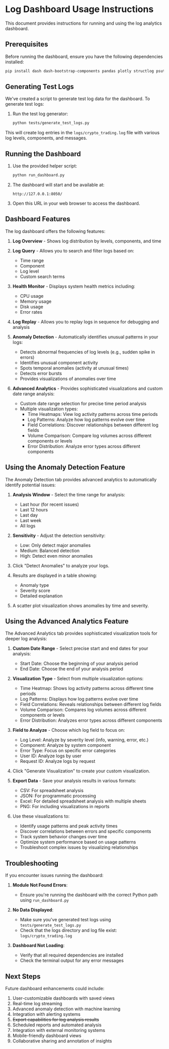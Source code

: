 # Log Dashboard Usage Instructions

This document provides instructions for running and using the log analytics dashboard.

## Prerequisites

Before running the dashboard, ensure you have the following dependencies installed:

```bash
pip install dash dash-bootstrap-components pandas plotly structlog psutil
```

## Generating Test Logs

We've created a script to generate test log data for the dashboard. To generate test logs:

1. Run the test log generator:
   ```bash
   python tests/generate_test_logs.py
   ```

This will create log entries in the `logs/crypto_trading.log` file with various log levels, components, and messages.

## Running the Dashboard

1. Use the provided helper script:
   ```bash
   python run_dashboard.py
   ```

2. The dashboard will start and be available at:
   ```
   http://127.0.0.1:8050/
   ```

3. Open this URL in your web browser to access the dashboard.

## Dashboard Features

The log dashboard offers the following features:

1. **Log Overview** - Shows log distribution by levels, components, and time

2. **Log Query** - Allows you to search and filter logs based on:
   - Time range
   - Component
   - Log level
   - Custom search terms

3. **Health Monitor** - Displays system health metrics including:
   - CPU usage
   - Memory usage
   - Disk usage
   - Error rates

4. **Log Replay** - Allows you to replay logs in sequence for debugging and analysis

5. **Anomaly Detection** - Automatically identifies unusual patterns in your logs:
   - Detects abnormal frequencies of log levels (e.g., sudden spike in errors)
   - Identifies unusual component activity
   - Spots temporal anomalies (activity at unusual times)
   - Detects error bursts
   - Provides visualizations of anomalies over time

6. **Advanced Analytics** - Provides sophisticated visualizations and custom date range analysis:
   - Custom date range selection for precise time period analysis
   - Multiple visualization types:
     - Time Heatmaps: View log activity patterns across time periods
     - Log Patterns: Analyze how log patterns evolve over time
     - Field Correlations: Discover relationships between different log fields
     - Volume Comparison: Compare log volumes across different components or levels
     - Error Distribution: Analyze error types across different components

## Using the Anomaly Detection Feature

The Anomaly Detection tab provides advanced analytics to automatically identify potential issues:

1. **Analysis Window** - Select the time range for analysis:
   - Last hour (for recent issues)
   - Last 12 hours
   - Last day
   - Last week
   - All logs

2. **Sensitivity** - Adjust the detection sensitivity:
   - Low: Only detect major anomalies
   - Medium: Balanced detection
   - High: Detect even minor anomalies

3. Click "Detect Anomalies" to analyze your logs.

4. Results are displayed in a table showing:
   - Anomaly type
   - Severity score
   - Detailed explanation

5. A scatter plot visualization shows anomalies by time and severity.

## Using the Advanced Analytics Feature

The Advanced Analytics tab provides sophisticated visualization tools for deeper log analysis:

1. **Custom Date Range** - Select precise start and end dates for your analysis:
   - Start Date: Choose the beginning of your analysis period
   - End Date: Choose the end of your analysis period

2. **Visualization Type** - Select from multiple visualization options:
   - Time Heatmap: Shows log activity patterns across different time periods
   - Log Patterns: Displays how log patterns evolve over time
   - Field Correlations: Reveals relationships between different log fields
   - Volume Comparison: Compares log volumes across different components or levels
   - Error Distribution: Analyzes error types across different components

3. **Field to Analyze** - Choose which log field to focus on:
   - Log Level: Analyze by severity level (info, warning, error, etc.)
   - Component: Analyze by system component
   - Error Type: Focus on specific error categories
   - User ID: Analyze logs by user
   - Request ID: Analyze logs by request

4. Click "Generate Visualization" to create your custom visualization.

5. **Export Data** - Save your analysis results in various formats:
   - CSV: For spreadsheet analysis
   - JSON: For programmatic processing
   - Excel: For detailed spreadsheet analysis with multiple sheets
   - PNG: For including visualizations in reports

6. Use these visualizations to:
   - Identify usage patterns and peak activity times
   - Discover correlations between errors and specific components
   - Track system behavior changes over time
   - Optimize system performance based on usage patterns
   - Troubleshoot complex issues by visualizing relationships

## Troubleshooting

If you encounter issues running the dashboard:

1. **Module Not Found Errors**:
   - Ensure you're running the dashboard with the correct Python path using `run_dashboard.py`
   
2. **No Data Displayed**:
   - Make sure you've generated test logs using `tests/generate_test_logs.py`
   - Check that the logs directory and log file exist: `logs/crypto_trading.log`

3. **Dashboard Not Loading**:
   - Verify that all required dependencies are installed
   - Check the terminal output for any error messages

## Next Steps

Future dashboard enhancements could include:

1. User-customizable dashboards with saved views
2. Real-time log streaming
3. Advanced anomaly detection with machine learning
4. Integration with alerting systems
5. ~~Export capabilities for log analysis results~~
6. Scheduled reports and automated analysis
7. Integration with external monitoring systems
8. Mobile-friendly dashboard views
9. Collaborative sharing and annotation of insights
